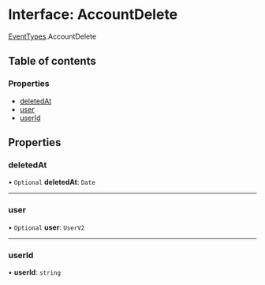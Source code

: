 # Interface: AccountDelete

[EventTypes](../modules/EventTypes.md).AccountDelete

## Table of contents

### Properties

- [deletedAt](EventTypes.AccountDelete.md#deletedat)
- [user](EventTypes.AccountDelete.md#user)
- [userId](EventTypes.AccountDelete.md#userid)

## Properties

### <a id="deletedat" name="deletedat"></a> deletedAt

• `Optional` **deletedAt**: `Date`

---

### <a id="user" name="user"></a> user

• `Optional` **user**: `UserV2`

---

### <a id="userid" name="userid"></a> userId

• **userId**: `string`

